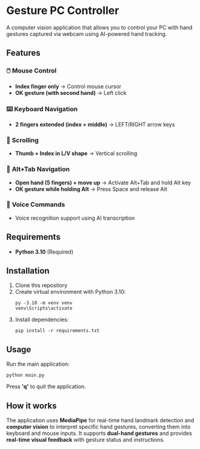 # Gesture PC Controller

A computer vision application that allows you to control your PC with hand gestures captured via webcam using AI-powered hand tracking.

## Features

### 🖱️ **Mouse Control**

- **Index finger only** → Control mouse cursor
- **OK gesture (with second hand)** → Left click

### ⌨️ **Keyboard Navigation**

- **2 fingers extended (index + middle)** → LEFT/RIGHT arrow keys

### 📜 **Scrolling**

- **Thumb + Index in L/V shape** → Vertical scrolling

### 🔄 **Alt+Tab Navigation**

- **Open hand (5 fingers) + move up** → Activate Alt+Tab and hold Alt key
- **OK gesture while holding Alt** → Press Space and release Alt

### 🎤 **Voice Commands**

- Voice recognition support using AI transcription

## Requirements

- **Python 3.10** (Required)

## Installation

1. Clone this repository
2. Create virtual environment with Python 3.10:
   ```
   py -3.10 -m venv venv
   venv\Scripts\activate
   ```
3. Install dependencies:
   ```
   pip install -r requirements.txt
   ```

## Usage

Run the main application:

```
python main.py
```

Press **'q'** to quit the application.

## How it works

The application uses **MediaPipe** for real-time hand landmark detection and **computer vision** to interpret specific hand gestures, converting them into keyboard and mouse inputs. It supports **dual-hand gestures** and provides **real-time visual feedback** with gesture status and instructions.
